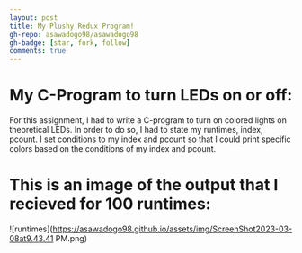 ```yaml
---
layout: post
title: My Plushy Redux Program!
gh-repo: asawadogo98/asawadogo98
gh-badge: [star, fork, follow]
comments: true
---
```

# My C-Program to turn LEDs on or off: 
  For this assignment, I had to write a C-program to turn on colored lights on theoretical LEDs. In order to do so, I had to state my runtimes, index, pcount. I set conditions to my index and pcount so that I could print specific colors based on the conditions of my index and pcount. 
# This is an image of the output that I recieved for 100 runtimes:
![runtimes](https://asawadogo98.github.io/assets/img/ScreenShot2023-03-08at9.43.41 PM.png)
